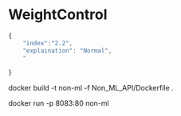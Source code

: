 # WeightControl


```javascript
{
    "index":"2.2",
    "explaination": "Normal",
    "
  
}
```

docker build -t non-ml  -f Non_ML_API/Dockerfile . 

 docker run -p 8083:80 non-ml   